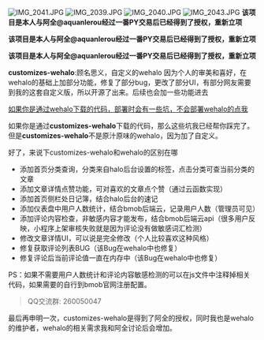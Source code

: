 ![IMG_2041.JPG](http://image.lingyikz.cn/image/IMG_2041_1584337480082.JPG)
![IMG_2039.JPG](http://image.lingyikz.cn/image/IMG_2039_1584337495132.JPG)
![IMG_2040.JPG](http://image.lingyikz.cn/image/IMG_2040_1584337508951.JPG)
![IMG_2043.JPG](http://image.lingyikz.cn/image/IMG_2043_1584337532445.JPG)
**该项目是本人与阿全@aquanlerou经过一番PY交易后已经得到了授权，重新立项**

**该项目是本人与阿全@aquanlerou经过一番PY交易后已经得到了授权，重新立项**

**该项目是本人与阿全@aquanlerou经过一番PY交易后已经得到了授权，重新立项**

**customizes-wehalo**:顾名思义，自定义的wehalo
因为个人的审美和喜好，在wehalo的基础上加部分功能，修复了部分bug，更改了部分UI，有部分网友需要到我的这套自定义版，所以开源了出来。后续也会加一些功能进去

[如果你是通过wehalo下载的代码，部署时会有一些坑，不会部署wehalo的点我](https://blog.lingyikz.cn/archives/wehalojc)

如果你是通过**customizes-wehalo**下载的代码，那么这些坑我已经帮你踩完了。但是**customizes-wehalo**不是原汁原味的wehalo，因为加了自定义。

好了，来说下customizes-wehalo和wehalo的区别在哪

- 添加首页分类查询，分类来自halo后台设置的标签，点击分类可查当前分类的文章
- 添加文章详情点赞功能，可对喜欢的文章点个赞（通过云函数实现）
- 添加首页侧栏处日记簿，结合halo后台的速记
- 添加仪表盘中用户人数统计，结合bmob后端云，记录用户人数（管理员可见）
- 添加评论内容检查，非敏感内容才能发布，结合bmob后端云api（很多用户反映，小程序上架审核失败就是因为评论没有做敏感词汇检测）
- 修改文章详情UI，可以说是完全修改（个人比较喜欢这种风格）
- 修复获取评论列表BUG（该Bug在wehalo中也修复）
- 修复评论后当前评论值一直在内存中（该Bug在wehalo中也修复）

PS：如果不需要用户人数统计和评论内容敏感检测的可以在js文件中注释掉相关代码，如果需要的自行到bmob官网注册配置。

> QQ交流群: 260050047

最后再申明一次，customizes-wehalo是得到了阿全的授权，同时我也是wehalo的维护者，wehalo的相关需求我和阿全讨论后会增加。
